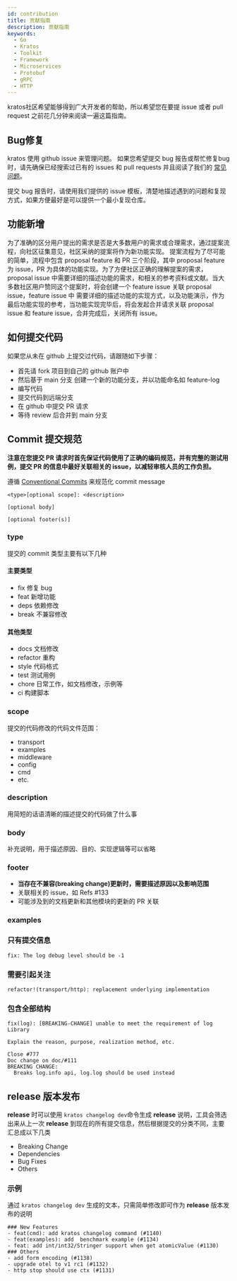 ```yaml
---
id: contribution
title: 贡献指南
description: 贡献指南
keywords:
  - Go 
  - Kratos
  - Toolkit
  - Framework
  - Microservices
  - Protobuf
  - gRPC
  - HTTP
---
```


kratos社区希望能够得到广大开发者的帮助，所以希望您在要提 issue 或者 pull request 之前花几分钟来阅读一遍这篇指南。

## Bug修复
kratos 使用 github issue 来管理问题。 如果您希望提交 bug 报告或帮忙修复bug时，请先确保已经搜索过已有的 issues 和 pull requests 并且阅读了我们的 [常见问题](https://go-kratos.dev/docs/intro/faq)。

提交 bug 报告时，请使用我们提供的 issue 模板，清楚地描述遇到的问题和复现方式，如果方便最好是可以提供一个最小复现仓库。

## 功能新增

为了准确的区分用户提出的需求是否是大多数用户的需求或合理需求，通过提案流程，向社区征集意见，社区采纳的提案将作为新功能实现。
提案流程为了尽可能的简单，流程中包含 proposal feature 和 PR 三个阶段，其中 proposal feature 为 issue，PR 为具体的功能实现。为了方便社区正确的理解提案的需求，proposal issue 中需要详细的描述功能的需求，和相关的参考资料或文献。当大多数社区用户赞同这个提案时，将会创建一个 feature issue 关联 proposal issue，feature issue 中 需要详细的描述功能的实现方式，以及功能演示，作为最后功能实现的参考，当功能实现完毕后，将会发起合并请求关联 proposal issue 和 feature issue，合并完成后，关闭所有 issue。

## 如何提交代码
如果您从未在 github 上提交过代码，请跟随如下步骤：

- 首先请 fork 项目到自己的 github 账户中
- 然后基于 main 分支 创建一个新的功能分支，并以功能命名如  feature-log 
- 编写代码
- 提交代码到远端分支
- 在 github 中提交 PR 请求
- 等待 review 后合并到 main 分支

## Commit 提交规范
**注意在您提交 PR 请求时首先保证代码使用了正确的编码规范，并有完整的测试用例，提交 PR 的信息中最好关联相关的 issue，以减轻审核人员的工作负担。**

遵循 [Conventional Commits](https://www.conventionalcommits.org/en/v1.0.0/#summary) 来规范化 commit message
```
<type>[optional scope]: <description>

[optional body]

[optional footer(s)]
```

### type
提交的 commit 类型主要有以下几种

#### 主要类型
- fix 修复 bug
- feat 新增功能
- deps 依赖修改
- break 不兼容修改
#### 其他类型
- docs 文档修改
- refactor 重构
- style 代码格式
- test 测试用例
- chore 日常工作，如文档修改，示例等
- ci 构建脚本

### scope 
提交的代码修改的代码文件范围：
- transport
- examples
- middleware
- config
- cmd
- etc.

### description
用简短的话语清晰的描述提交的代码做了什么事

### body
补充说明，用于描述原因、目的、实现逻辑等可以省略

### footer
- **当存在不兼容(breaking change)更新时，需要描述原因以及影响范围**
- 关联相关的 issue，如 Refs #133
- 可能涉及到的文档更新和其他模块的更新的 PR 关联

### examples


### 只有提交信息
```
fix: The log debug level should be -1  
```

### 需要引起关注
```
refactor!(transport/http): replacement underlying implementation
```

### 包含全部结构
```
fix(log): [BREAKING-CHANGE] unable to meet the requirement of log Library

Explain the reason, purpose, realization method, etc.

Close #777
Doc change on doc/#111
BREAKING CHANGE:
  Breaks log.info api, log.log should be used instead
```
## release 版本发布

**release** 时可以使用 `kratos changelog dev`命令生成 **release** 说明，工具会筛选出来从上一次 **release** 到现在的所有提交信息，然后根据提交的分类不同，主要汇总成以下几类

- Breaking Change
- Dependencies
- Bug Fixes
- Others

### 示例
通过 `kratos changelog dev` 生成的文本，只需简单修改即可作为 **release** 版本发布的说明
```
### New Features
- feat(cmd): add kratos changelog command (#1140)
- feat(examples): add  benchmark example (#1134)
- feat: add int/int32/Stringer support when get atomicValue (#1130)
### Others
- add form encoding (#1138)
- upgrade otel to v1 rc1 (#1132)
- http stop should use ctx (#1131)
```

